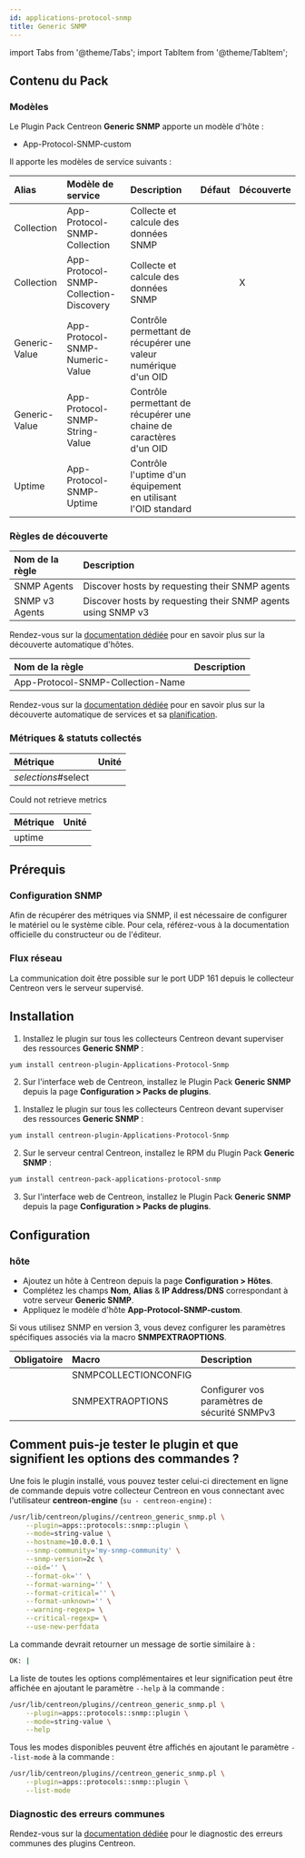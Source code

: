 ```yaml
---
id: applications-protocol-snmp
title: Generic SNMP
---
```


import Tabs from '@theme/Tabs';
import TabItem from '@theme/TabItem';

## Contenu du Pack

### Modèles

Le Plugin Pack Centreon **Generic SNMP** apporte un modèle d'hôte :

* App-Protocol-SNMP-custom

Il apporte les modèles de service suivants :

| Alias         | Modèle de service                      | Description                                                        | Défaut | Découverte |
|:--------------|:---------------------------------------|:-------------------------------------------------------------------|:-------|:-----------|
| Collection    | App-Protocol-SNMP-Collection           | Collecte et calcule des données SNMP                               |        |            |
| Collection    | App-Protocol-SNMP-Collection-Discovery | Collecte et calcule des données SNMP                               |        | X          |
| Generic-Value | App-Protocol-SNMP-Numeric-Value        | Contrôle permettant de récupérer une valeur numérique d'un OID     |        |            |
| Generic-Value | App-Protocol-SNMP-String-Value         | Contrôle permettant de récupérer une chaine de caractères d'un OID |        |            |
| Uptime        | App-Protocol-SNMP-Uptime               | Contrôle l'uptime d'un équipement en utilisant l'OID standard      |        |            |

### Règles de découverte

<Tabs groupId="sync">
<TabItem value="Host" label="Host">

| Nom de la règle | Description                                                  |
|:----------------|:-------------------------------------------------------------|
| SNMP Agents     | Discover hosts by requesting their SNMP agents               |
| SNMP v3 Agents  | Discover hosts by requesting their SNMP agents using SNMP v3 |

Rendez-vous sur la [documentation dédiée](/docs/monitoring/discovery/hosts-discovery)
pour en savoir plus sur la découverte automatique d'hôtes.

</TabItem>
<TabItem value="Service" label="Service">

| Nom de la règle                   | Description |
|:----------------------------------|:------------|
| App-Protocol-SNMP-Collection-Name |             |

Rendez-vous sur la [documentation dédiée](/docs/monitoring/discovery/services-discovery)
pour en savoir plus sur la découverte automatique de services et sa [planification](/docs/monitoring/discovery/services-discovery/#règles-de-découverte).

</TabItem>
</Tabs>

### Métriques & statuts collectés

<Tabs groupId="sync">
<TabItem value="Collection" label="Collection">

| Métrique            | Unité |
|:--------------------|:------|
| *selections*#select |       |

</TabItem>
<TabItem value="Generic-Value" label="Generic-Value">

Could not retrieve metrics

</TabItem>
<TabItem value="Uptime" label="Uptime">

| Métrique    | Unité |
|:------------|:------|
| uptime      |       |

</TabItem>
</Tabs>

## Prérequis

### Configuration SNMP

Afin de récupérer des métriques via SNMP, il est nécessaire de configurer le matériel ou le système cible. Pour cela, 
référez-vous à la documentation officielle du constructeur ou de l'éditeur.

### Flux réseau

La communication doit être possible sur le port UDP 161 depuis le collecteur
Centreon vers le serveur supervisé.

## Installation

<Tabs groupId="sync">
<TabItem value="Online License" label="Online License">

1. Installez le plugin sur tous les collecteurs Centreon devant superviser des ressources **Generic SNMP** :

```bash
yum install centreon-plugin-Applications-Protocol-Snmp
```

2. Sur l'interface web de Centreon, installez le Plugin Pack **Generic SNMP** depuis la page **Configuration > Packs de plugins**.

</TabItem>
<TabItem value="Offline License" label="Offline License">

1. Installez le plugin sur tous les collecteurs Centreon devant superviser des ressources **Generic SNMP** :

```bash
yum install centreon-plugin-Applications-Protocol-Snmp
```

2. Sur le serveur central Centreon, installez le RPM du Plugin Pack **Generic SNMP** :

```bash
yum install centreon-pack-applications-protocol-snmp
```

3. Sur l'interface web de Centreon, installez le Plugin Pack **Generic SNMP** depuis la page **Configuration > Packs de plugins**.

</TabItem>
</Tabs>

## Configuration

### hôte

* Ajoutez un hôte à Centreon depuis la page **Configuration > Hôtes**.
* Complétez les champs **Nom**, **Alias** & **IP Address/DNS** correspondant à votre serveur **Generic SNMP**.
* Appliquez le modèle d'hôte **App-Protocol-SNMP-custom**.

Si vous utilisez SNMP en version 3, vous devez configurer les paramètres
spécifiques associés via la macro **SNMPEXTRAOPTIONS**.

| Obligatoire | Macro                | Description                                  |
|:------------|:---------------------|:---------------------------------------------|
|             | SNMPCOLLECTIONCONFIG |                                              |
|             | SNMPEXTRAOPTIONS     | Configurer vos paramètres de sécurité SNMPv3 |

## Comment puis-je tester le plugin et que signifient les options des commandes ?

Une fois le plugin installé, vous pouvez tester celui-ci directement en ligne
de commande depuis votre collecteur Centreon en vous connectant avec
l'utilisateur **centreon-engine** (`su - centreon-engine`) :

```bash
/usr/lib/centreon/plugins//centreon_generic_snmp.pl \
    --plugin=apps::protocols::snmp::plugin \
    --mode=string-value \
    --hostname=10.0.0.1 \
    --snmp-community='my-snmp-community' \
    --snmp-version=2c \
    --oid='' \
    --format-ok='' \
    --format-warning='' \
    --format-critical='' \
    --format-unknown='' \
    --warning-regexp= \
    --critical-regexp= \
    --use-new-perfdata
```

La commande devrait retourner un message de sortie similaire à :

```bash
OK: | 
```

La liste de toutes les options complémentaires et leur signification peut être
affichée en ajoutant le paramètre `--help` à la commande :

```bash
/usr/lib/centreon/plugins//centreon_generic_snmp.pl \
    --plugin=apps::protocols::snmp::plugin \
    --mode=string-value \
    --help
```

Tous les modes disponibles peuvent être affichés en ajoutant le paramètre
`--list-mode` à la commande :

```bash
/usr/lib/centreon/plugins//centreon_generic_snmp.pl \
    --plugin=apps::protocols::snmp::plugin \
    --list-mode
```

### Diagnostic des erreurs communes

Rendez-vous sur la [documentation dédiée](../getting-started/how-to-guides/troubleshooting-plugins.md)
pour le diagnostic des erreurs communes des plugins Centreon.
